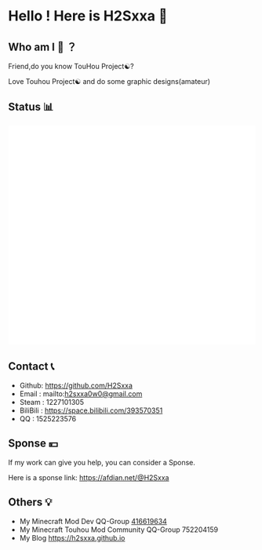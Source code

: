 # Hello ! Here is H2Sxxa 👋

## Who am I 🤔 ？

Friend,do you know TouHou Project☯?

Love Touhou Project☯ and do some graphic designs(amateur)

## Status 📊

<p align="left"><img src="metrics.plugin.svg"></p>

## Contact 📞

- Github: https://github.com/H2Sxxa
- Email : mailto:h2sxxa0w0@gmail.com
- Steam : 1227101305
- BiliBili : https://space.bilibili.com/393570351
- QQ : 1525223576

## Sponse 💴

If my work can give you help, you can consider a Sponse.

Here is a sponse link: https://afdian.net/@H2Sxxa

## Others 💡

- My Minecraft Mod Dev QQ-Group [416619634](https://jq.qq.com/?_wv=1027&k=SYIkwBe6)
- My Minecraft Touhou Mod Community QQ-Group 752204159
- My Blog https://h2sxxa.github.io
